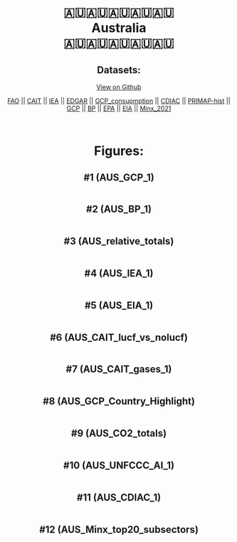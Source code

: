 
<center>
<h1 align="center">
🇦🇺🇦🇺🇦🇺🇦🇺🇦🇺
<br>
Australia
<br>
🇦🇺🇦🇺🇦🇺🇦🇺🇦🇺
</h1>
<h2>Datasets:</h2>
<p><a href="https://github.com/dquintani/GreenhouseData/tree/master/country_data/AUS_Australia/data">View on Github</a>
<br></p><p><a href="data/AUS_FAO.csv">FAO</a> || <a href="data/AUS_CAIT.csv">CAIT</a> || <a href="data/AUS_IEA.csv">IEA</a> || <a href="data/AUS_EDGAR.csv">EDGAR</a> || <a href="data/AUS_GCP_consupmption.csv">GCP_consupmption</a> || <a href="data/AUS_CDIAC.csv">CDIAC</a> || <a href="data/AUS_PRIMAP-hist.csv">PRIMAP-hist</a> || <a href="data/AUS_GCP.csv">GCP</a> || <a href="data/AUS_BP.csv">BP</a> || <a href="data/AUS_EPA.csv">EPA</a> || <a href="data/AUS_EIA.csv">EIA</a> || <a href="data/AUS_Minx_2021.csv">Minx_2021</a></p><p><br></p>
<h1>Figures:</h1><h2>#1 (AUS_GCP_1)</h2>
<p><img alt="" src="figures/AUS_GCP_1.png" /></p><h2>#2 (AUS_BP_1)</h2>
<p><img alt="" src="figures/AUS_BP_1.png" /></p><h2>#3 (AUS_relative_totals)</h2>
<p><img alt="" src="figures/AUS_relative_totals.png" /></p><h2>#4 (AUS_IEA_1)</h2>
<p><img alt="" src="figures/AUS_IEA_1.png" /></p><h2>#5 (AUS_EIA_1)</h2>
<p><img alt="" src="figures/AUS_EIA_1.png" /></p><h2>#6 (AUS_CAIT_lucf_vs_nolucf)</h2>
<p><img alt="" src="figures/AUS_CAIT_lucf_vs_nolucf.png" /></p><h2>#7 (AUS_CAIT_gases_1)</h2>
<p><img alt="" src="figures/AUS_CAIT_gases_1.png" /></p><h2>#8 (AUS_GCP_Country_Highlight)</h2>
<p><img alt="" src="figures/AUS_GCP_Country_Highlight.png" /></p><h2>#9 (AUS_CO2_totals)</h2>
<p><img alt="" src="figures/AUS_CO2_totals.png" /></p><h2>#10 (AUS_UNFCCC_AI_1)</h2>
<p><img alt="" src="figures/AUS_UNFCCC_AI_1.png" /></p><h2>#11 (AUS_CDIAC_1)</h2>
<p><img alt="" src="figures/AUS_CDIAC_1.png" /></p><h2>#12 (AUS_Minx_top20_subsectors)</h2>
<p><img alt="" src="figures/AUS_Minx_top20_subsectors.png" /></p>